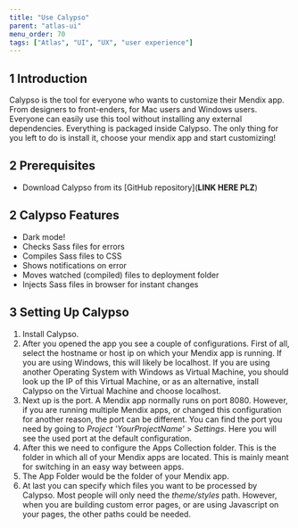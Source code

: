 ```yaml
---
title: "Use Calypso"
parent: "atlas-ui"
menu_order: 70
tags: ["Atlas", "UI", "UX", "user experience"]
---
```


## 1 Introduction

Calypso is the tool for everyone who wants to customize their Mendix app. From designers to front-enders, for Mac users and Windows users. Everyone can easily use this tool without installing any external dependencies. Everything is packaged inside Calypso. The only thing for you left to do is install it, choose your mendix app and start customizing!

## 2 Prerequisites

* Download Calypso from its [GitHub repository](**LINK HERE PLZ**)

## 2 Calypso Features

* Dark mode!
* Checks Sass files for errors
* Compiles Sass files to CSS
* Shows notifications on error
* Moves watched (compiled) files to deployment folder
* Injects Sass files in browser for instant changes


## 3 Setting Up Calypso

1. Install Calypso.
2. After you opened the app you see a couple of configurations. First of all, select the hostname or host ip on which your Mendix app is running. If you are using Windows, this will likely be localhost. If you are using another Operating System with Windows as Virtual Machine, you should look up the IP of this Virtual Machine, or as an alternative, install Calypso on the Virtual Machine and choose localhost.
3. Next up is the port. A Mendix app normally runs on port 8080. However, if you are running multiple Mendix apps, or changed this configuration for another reason, the port can be different. You can find the port you need by going to _Project 'YourProjectName'_ > _Settings_. Here you will see the used port at the default configuration.
4. After this we need to configure the Apps Collection folder. This is the folder in which all of your Mendix apps are located. This is mainly meant for switching in an easy way between apps. 
5. The App Folder would be the folder of your Mendix app.
6. At last you can specify which files you want to be processed by Calypso. Most people will only need the *theme/styles* path. However, when you are building custom error pages, or are using Javascript on your pages, the other paths could be needed.